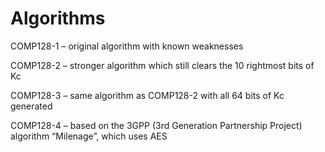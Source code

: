 # Algorithms

COMP128-1 – original algorithm with known weaknesses&#x20;

COMP128-2 – stronger algorithm which still clears the 10 rightmost bits of Kc&#x20;

COMP128-3 – same algorithm as COMP128-2 with all 64 bits of Kc generated&#x20;

COMP128-4 – based on the 3GPP (3rd Generation Partnership Project) algorithm “Milenage”, which uses AES
